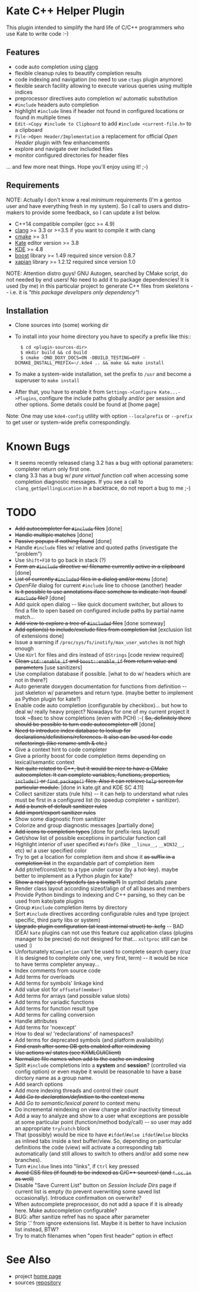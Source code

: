 Kate C++ Helper Plugin
======================

This plugin intended to simplify the hard life of C/C++ programmers who use Kate to write code :-)

Features
--------

* code auto completion using [clang](http://clang.llvm.org)
* flexible cleanup rules to beautify completion results
* code indexing and navigation (no need to use `ctags` plugin anymore)
* flexible search facility allowing to execute various queries using multiple indices
* preprocessor directives auto completion w/ automatic substitution
* `#include` headers auto completion
* highlight `#include` lines if header not found in configured locations or found in multiple times
* `Edit->Copy #include to Clipboard` to add `#include <current-file.h>` to a clipboard
* `File->Open Header/Implementation` a replacement for official _Open Header_ plugin with few enhancements
* explore and navigate over included files
* monitor configured directories for header files

... and few more neat things. Hope you'll enjoy using it! ;-)

Requirements
------------

NOTE: Actually I don't know a real _minimum_ requirements (I'm a gentoo user and have everything fresh in
my system). So I call to users and distro-makers to provide some feedback, so I can update a list below.

* C++14 compatible compiler (gcc >= 4.9)
* [clang](http://clang.llvm.org) >= 3.3 or >=3.5 if you want to compile it with clang
* [cmake](http://cmake.org) >= 3.1
* [Kate](http://kate-editor.org) editor version >= 3.8
* [KDE](http://kde.org) >= 4.8
* [boost](http://boost.org) library >= 1.49 required since version 0.8.7
* [xapian](http://xapian.org) library >= 1.2.12 required since version 1.0

NOTE: Attention distro guys! GNU Autogen, searched by CMake script, do not needed by end users!
No need to add it to package dependencies! It is used (by me) in this particular project to generate
C++ files from skeletons -- i.e. it is _"this package developers only dependency"_!


Installation
------------

* Clone sources into (some) working dir
* To install into your home directory you have to specify a prefix like this::

        $ cd <plugin-sources-dir>
        $ mkdir build && cd build
        $ cmake -DNO_DOXY_DOCS=ON -DBUILD_TESTING=OFF -DCMAKE_INSTALL_PREFIX=~/.kde4 .. && make && make install

* To make a system-wide installation, set the prefix to `/usr` and become a superuser to `make install`
* After that, you have to enable it from `Settings->Configure Kate...->Plugins`, configure the include paths
  globally and/or per session and other options. Some details could be found at [home page]

Note: One may use `kde4-config` utility with option `--localprefix` or `--prefix` to get
user or system-wide prefix correspondingly.



Known Bugs
==========

* It seems recently released clang 3.2 has a bug with optional parameters: completer return only first one.
* clang 3.3 has a bug w/ _pure virtual function call_ when accessing some completion diagnostic messages.
  If you see a call to `clang_getSpellingLocation` in a backtrace, do not report a bug to me ;-)


TODO
====

* <del>Add autocompleter for `#include` files</del> [done]
* <del>Handle multiple matches</del> [done]
* <del>Passive popups if nothing found</del> [done]
* Handle `#include` files w/ relative and quoted paths (investigate the "problem")
* Use `Shift+F10` to go back in stack (?)
* <del>Form an `#include` directive w/ filename currently active in a clipboard</del> [done]
* <del>List of currently `#included` files in a dialog and/or menu</del> [done]
* _OpenFile_ dialog for current `#include` line to choose (another) header
* <del>Is it possible to use annotations iface somehow to indicate 'not-found' `#include` file?</del> [done]
* Add quick open dialog -- like quick document switcher, but allows to find a file to open
  based on configured include paths by partial name match...
* <del>Add view to explore a tree of `#included` files</del> [done someway]
* <del>Add option(s) to include/exclude files from completion list</del> [exclusion list of extensions done]
* Issue a warning if `/proc/sys/fs/inotify/max_user_watches` is not high enough
* Use `KUrl` for files and dirs instead of `QStrings` [code review required]
* <del>Clean `std::enable_if` and `boost::enable_if` from return value and parameters</del> [use sanitizers]
* Use compilation database if possible. [what to do w/ headers which are not in there?]
* Auto generate doxygen documentation for functions from definition -- just skeleton
  w/ parameters and return type. (maybe better to implement as Python plugin for kate?)
* Enable code auto completion (configurable by checkbox)... but how to deal w/ really heavy project?
  Nowadays for one of my current project it took ~8sec to show completions (even with PCH) :-(
  <del>So, definitely there should be possible to turn code autocompleter off</del> [done]
* <del>Need to introduce index database to lookup for declarations/definitions/references. It
  also can be used for code refactorings (like rename smth & etc.)</del>
* Give a context hint to code completer
* Give a priority boost for code completion items depending on lexical/semantic context
* <del>Not quite related to C++, but it would be nice to have a CMake autocompleter.
  It can complete variables, functions, properties, `include()` or `find_package()` files.
  Also it can retrieve `help` screen for particular module.</del> [done in kate.git and KDE SC 4.11]
* Collect sanitizer stats (rule hits) -- it can help to understand what rules must be first in
  a configured list (to speedup completer + sanitizer).
* <del>Add a bunch of default sanitizer rules</del>
* <del>Add import/export sanitizer rules</del>
* Show some diagnostic from sanitizer
* Colorize and group diagnostic messages [partially done]
* <del>Add icons to completion types</del> [done for prefix-less layout]
* Get/show list of possible exceptions in particular function call
* Highlight interior of user specified `#ifdefs` (like `__linux__`, `__WIN32__`, etc) w/ a user specified color
* Try to get a location for completion item and show it <del>as suffix in a completion list</del>
  in the expandable part of completion item
* Add ptr/ref/const/etc to a type under cursor (by a hot-key). maybe better to implement as a Python plugin for kate?
* <del>Show a real type of typedefs (as a tooltip?)</del> In symbol details pane
* Render class layout according sizeof/align of of all bases and members
* Provide Python bindings to indexing and C++ parsing, so they can be used from kate/pate plugins
* Group `#include` completion items by directory
* Sort `#include` directives according configurable rules and type (project specific, third party libs or system)
* <del>Upgrade plugin configuration (at least internal struct) to .kcfg</del> -- BAD IDEA!
  `kate` plugins can not use this feature cuz application class (plugins manager to be precise)
  do not designed for that... `xsltproc` still can be used :)
* Unfortunately `KCompletion` can't be used to complete search query (cuz it is designed to complete
  only one, very first, term) -- it would be nice to have terms completer anyway...
* Index comments from source code
* Add terms for overloads
* Add terms for symbols' linkage kind
* Add value slot for `offsetof(member)`
* Add terms for arrays (and possible value slots)
* Add terms for variadic functions
* Add terms for function result type
* Add terms for calling conversion
* Handle attributes
* Add terms for 'noexcept'
* How to deal w/ 'redeclarations' of namespaces?
* Add terms for deprecated symbols (and platform availability)
* <del>Find crash after some DB gets enabled after reindexing</del>
* <del>Use actions w/ states (see KXMLGUIClient)</del>
* <del>Normalize file names when add to the cache on indexing</del>
* Split `#include` completions into a __system__ and __session__? (controlled via config option)
  or even maybe it would be reasonable to have a base dirctory name as a group name.
* Add search options
* Add more indexing threads and control their count
* <del>Add <em>Go to declaration/definition</em> to the context menu</del>
* Add _Go to semantic/lexical parent_ to context menu
* Do incremental reindexing on view change and/or inactivity timeout
* Add a way to analyze and show to a user what exceptions are possible at some particular
  point (function/method body/call) -- so user may add an appropriate `try`/`catch` block
* That (possibly) would be nice to have `#ifdef`/`#else ifdef`/`#else` blocks as inlined tabs
  inside a text buffer/view. So, depending on particular definitions the code (view) will
  activate a corresponding tab automatically (and still allows to switch to others and/or
  add some new branches).
* Turn `#incldue` lines into "links", if `Ctrl` key pressed
* <del>Avoid CSS files (if found) to be indexed as C/C++ sources! (and `*.cc.in` as well) </del>
* Disable "Save Current List" button on _Session Include Dirs_ page if current list is empty
  (to prevent overwriting some saved list occasionally). Introduce confirmation on overwrite?
* When autocomplete preprocessor, do not add a space if it is already here. Make autocompletion configurable?
* BUG: after sanitize refref has no space after parameter
* Strip '.' from ignore extensions list. Maybe it is better to have inclusion list instead, BTW?
* Try to match filenames when "open first header" option in effect


See Also
========

* project [home page](http://zaufi.github.io/kate-cpp-helper-plugin.html)
* sources [repository](https://github.com/zaufi/kate-cpp-helper-plugin)
